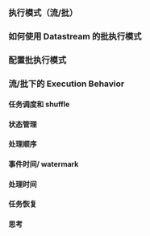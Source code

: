 ### 执行模式（流/批）

### 如何使用 Datastream 的批执行模式

### 配置批执行模式

### 流/批下的 Execution Behavior

#### 任务调度和 shuffle

#### 状态管理

#### 处理顺序

#### 事件时间/ watermark

#### 处理时间

#### 任务恢复

#### 思考